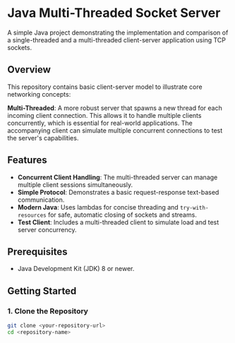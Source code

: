 # Java Multi-Threaded Socket Server

A simple Java project demonstrating the implementation and comparison of a single-threaded and a multi-threaded client-server application using TCP sockets.

## Overview

This repository contains basic client-server model to illustrate core networking concepts:

**Multi-Threaded**: A more robust server that spawns a new thread for each incoming client connection. This allows it to handle multiple clients concurrently, which is essential for real-world applications. The accompanying client can simulate multiple concurrent connections to test the server's capabilities.

## Features

-   **Concurrent Client Handling**: The multi-threaded server can manage multiple client sessions simultaneously.
-   **Simple Protocol**: Demonstrates a basic request-response text-based communication.
-   **Modern Java**: Uses lambdas for concise threading and `try-with-resources` for safe, automatic closing of sockets and streams.
-   **Test Client**: Includes a multi-threaded client to simulate load and test server concurrency.

## Prerequisites

-   Java Development Kit (JDK) 8 or newer.

## Getting Started

### 1. Clone the Repository

```bash
git clone <your-repository-url>
cd <repository-name>
